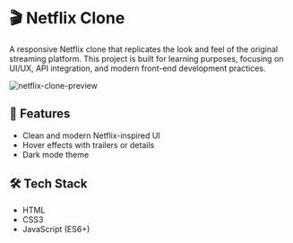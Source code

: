 # 🎬 Netflix Clone

A responsive Netflix clone that replicates the look and feel of the original streaming platform. This project is built for learning purposes, focusing on UI/UX, API integration, and modern front-end development practices.

![netflix-clone-preview](preview.png) <!-- Replace with actual image path -->

## 🚀 Features

- Clean and modern Netflix-inspired UI
- Hover effects with trailers or details
- Dark mode theme

## 🛠 Tech Stack

- HTML
- CSS3
- JavaScript (ES6+)



